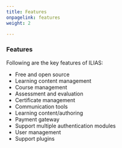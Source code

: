 ```yaml
---
title: Features
onpagelink: features
weight: 2

---
```


### **Features**

Following are the key features of ILIAS:

- Free and open source
- Learning content management
- Course management
- Assessment and evaluation
- Certificate management
- Communication tools
- Learning content/authoring
- Payment gateway
- Support multiple authentication modules
- User management
- Support plugins
 